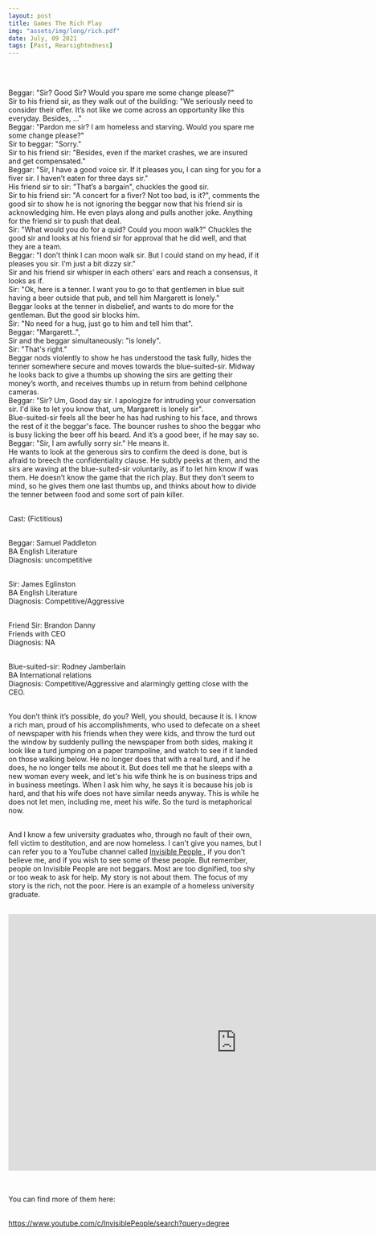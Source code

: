 ```yaml
---
layout: post
title: Games The Rich Play
img: "assets/img/long/rich.pdf"
date: July, 09 2021
tags: [Past, Rearsightedness]
---
```


<br><br>
<div align="left">

Beggar: "Sir? Good Sir? Would you spare me some change please?" <br>
Sir to his friend sir, as they walk out of the building: "We seriously need to consider their offer. It’s not like we come across an opportunity like this everyday. Besides, …"<br>
Beggar: "Pardon me sir? I am homeless and starving. Would you spare me some change please?"<br>
Sir to beggar: "Sorry." <br>
Sir to his friend sir: "Besides, even if the market crashes, we are insured and get compensated."<br>
Beggar: "Sir, I have a good voice sir. If it pleases you, I can sing for you for a fiver sir. I haven’t eaten for three days sir."<br>
His friend sir to sir: "That’s a bargain", chuckles the good sir. <br>
Sir to his friend sir: "A concert for a fiver? Not too bad, is it?", comments the good sir to show he is not ignoring the beggar now that his friend sir is acknowledging him. He even plays along and pulls another joke. Anything for the friend sir to push that deal. <br>
Sir: "What would you do for a quid? Could you moon walk?" Chuckles the good sir and looks at his friend sir for approval that he did well, and that they are a team. <br>
Beggar: "I don’t think I can moon walk sir. But I could stand on my head, if it pleases you sir. I’m just a bit dizzy sir." <br>
Sir and his friend sir whisper in each others’ ears and reach a consensus, it looks as if.<br>
Sir: "Ok, here is a tenner. I want you to go to that gentlemen in blue suit having a beer outside that pub, and tell him Margarett is lonely."<br>
Beggar looks at the tenner in disbelief, and wants to do more for the gentleman. But the good sir blocks him.<br>
Sir: "No need for a hug, just go to him and tell him that". <br>
Beggar: "Margarett..", <br>
Sir and the beggar simultaneously: "is lonely".<br>
Sir: "That's right."<br>
Beggar nods violently to show he has understood the task fully, hides the tenner somewhere secure and moves towards the blue-suited-sir. Midway he looks back to give a thumbs up showing the sirs are getting their money’s worth, and receives thumbs up in return from behind cellphone cameras.<br>
Beggar: "Sir? Um, Good day sir. I apologize for intruding your conversation sir. I'd like to let you know that, um, Margarett is lonely sir".<br>
Blue-suited-sir feels all the beer he has had rushing to his face, and throws the rest of it the beggar's face. The bouncer rushes to shoo the beggar who is busy licking the beer off his beard. And it’s a good beer, if he may say so.  <br>
Beggar: "Sir, I am awfully sorry sir." He means it. <br>
He wants to look at the generous sirs to confirm the deed is done, but is afraid to breech the confidentiality clause. He subtly peeks at them, and the sirs are waving at the blue-suited-sir voluntarily, as if to let him know if was them. He doesn’t know the game that the rich play. But they don't seem to mind, so he gives them one last thumbs up, and thinks about how to divide the tenner between food and some sort of pain killer. <br><br>
 
 

Cast: (Fictitious) <br><br>

Beggar: Samuel Paddleton<br>
              BA English Literature<br>
              Diagnosis: uncompetitive <br><br>
              
Sir: James Eglinston <br>
       BA English Literature<br>
       Diagnosis: Competitive/Aggressive <br><br>

Friend Sir: Brandon Danny<br>
                 Friends with CEO<br>
                 Diagnosis: NA <br><br>

Blue-suited-sir: Rodney Jamberlain<br>
                           BA International relations<br>
                           Diagnosis: Competitive/Aggressive and alarmingly getting close with the CEO. <br><br>

You don’t think it’s possible, do you? Well, you should, because it is. I know a rich man, proud of his accomplishments, who used to defecate on a sheet of newspaper with his friends when they were kids, and throw the turd out the window by suddenly pulling the newspaper from both sides, making it look like a turd jumping on a paper trampoline, and watch to see if it landed on those walking below. He no longer does that with a real turd, and if he does, he no longer tells me about it. But does tell me that he sleeps with a new woman every week, and let's his wife think he is on business trips and in business meetings. When I ask him why, he says it is because his job is hard, and that his wife does not have similar needs anyway. This is while he does not let men, including me, meet his wife. So the turd is metaphorical now. <br><br>
  
And I know a few university graduates who, through no fault of their own, fell victim to destitution, and are now homeless. I can't give you names, but I can refer you to a YouTube channel called <a href="https://www.youtube.com/c/InvisiblePeople" target="_blank">Invisible People </a>, if you don't believe me, and if you wish to see some of these people. But remember, people on Invisible People are not beggars. Most are too dignified, too shy or too weak to ask for help. My story is not about them. The focus of my story is the rich, not the poor. Here is an example of a homeless university graduate. <br><br>
  
  
<iframe width="907" height="510" src="https://www.youtube.com/embed/nT3VGI0V5Rs" title="YouTube video player" frameborder="0" allow="accelerometer; autoplay; clipboard-write; encrypted-media; gyroscope; picture-in-picture" allowfullscreen></iframe>  

  <br><br>
  You can find more of them here: <br><br>
  
 <a href="https://www.youtube.com/c/InvisiblePeople/search?query=degree" target="_blank">https://www.youtube.com/c/InvisiblePeople/search?query=degree</a>






</div>
<br><br>
<br><br>
<br><br>
<br><br>
<br><br>
<br><br>
